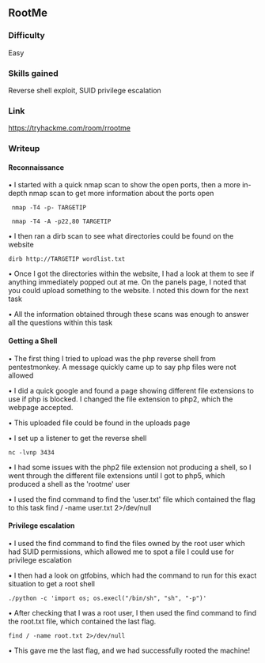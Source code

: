 ## RootMe

### Difficulty
Easy

### Skills gained
Reverse shell exploit, SUID privilege escalation

### Link
https://tryhackme.com/room/rrootme

### Writeup

#### Reconnaissance

• I started with a quick nmap scan to show the open ports, then a more in-depth nmap scan to get more information about the ports open

     nmap -T4 -p- TARGETIP
     
<!--- ADD NMAP OUTPUT 1 IMAGE HERE --->
     
     nmap -T4 -A -p22,80 TARGETIP
     
<!--- ADD NAMP OUTPUT 2 IMAGE HERE --->

• I then ran a dirb scan to see what directories could be found on the website

    dirb http://TARGETIP wordlist.txt
    
<!--- ADD DIRB OUTPUT IMAGE HERE --->
    
• Once I got the directories within the website, I had a look at them to see if anything immediately popped out at me. On the panels page, I noted that you   could upload something to the website. I noted this down for the next task

<!--- ADD IMAGE OF UPLOAD PAGE --->

• All the information obtained through these scans was enough to answer all the questions within this task

#### Getting a Shell

• The first thing I tried to upload was the php reverse shell from pentestmonkey. A message quickly came up to say php files were not allowed

<!--- ADD IMAGE OF REJECTING PHP FILES --->

• I did a quick google and found a page showing different file extensions to use if php is blocked. I changed the file extension to php2, which the webpage   accepted. 

• This uploaded file could be found in the uploads page

• I set up a listener to get the reverse shell

    nc -lvnp 3434
    
• I had some issues with the php2 file extension not producing a shell, so I went through the different file extensions until I got to php5, which produced   a shell as the 'rootme' user

• I used the find command to find the 'user.txt' file which contained the flag to this task
    find / -name user.txt 2>/dev/null

<!--- ADD IMAGE TO FIND COMMAND --->

#### Privilege escalation

• I used the find command to find the files owned by the root user which had SUID permissions, which allowed me to spot a file I could use for privilege     escalation

<!--- ADD IMAGE TO SECOND FIND COMMAND --->

• I then had a look on gtfobins, which had the command to run for this exact situation to get a root shell

    ./python -c 'import os; os.execl("/bin/sh", "sh", "-p")'

• After checking that I was a root user, I then used the find command to find the root.txt file, which contained the last flag.

    find / -name root.txt 2>/dev/null
    
<!--- ADD IMAGE OF ROOT USER STUFF --->

• This gave me the last flag, and we had successfully rooted the machine!
